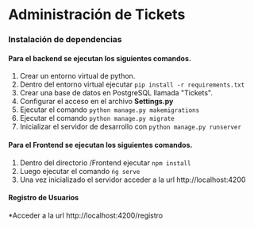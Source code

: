 # Administración de Tickets

### Instalación de dependencias

#### Para el backend se ejecutan los siguientes comandos.

1. Crear un entorno virtual de python.
2. Dentro del entorno virtual ejecutar `pip install -r requirements.txt`
3. Crear una base de datos en PostgreSQL llamada "Tickets".
4. Configurar el acceso en el archivo **Settings.py**
5. Ejecutar el comando `python manage.py makemigrations`
6. Ejecutar el comando `python manage.py migrate`
7. Inicializar el servidor de desarrollo con `python manage.py runserver`


#### Para el Frontend se ejecutan los siguientes comandos.

1. Dentro del directorio /Frontend ejecutar `npm install`
2. Luego ejecutar el comando `ńg serve`
3. Una vez inicializado el servidor acceder a la url http://localhost:4200

#### Registro de Usuarios

*Acceder a la url http://localhost:4200/registro
